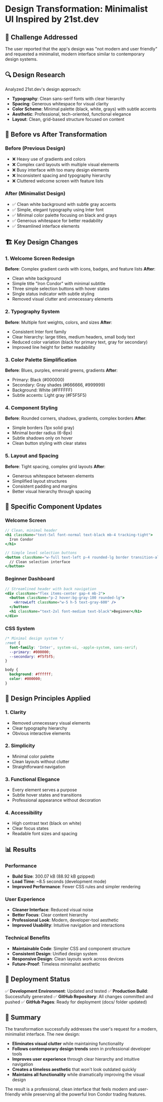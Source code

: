 # Design Transformation: Minimalist UI Inspired by 21st.dev

## 🎯 Challenge Addressed
The user reported that the app's design was "not modern and user friendly" and requested a minimalist, modern interface similar to contemporary design systems.

## 🔍 Design Research
Analyzed 21st.dev's design approach:
- **Typography**: Clean sans-serif fonts with clear hierarchy
- **Spacing**: Generous whitespace for visual clarity
- **Color Scheme**: Minimal palette (black, white, grays) with subtle accents
- **Aesthetic**: Professional, tech-oriented, functional elegance
- **Layout**: Clean, grid-based structure focused on content

## 🎨 Before vs After Transformation

### Before (Previous Design)
- ❌ Heavy use of gradients and colors
- ❌ Complex card layouts with multiple visual elements
- ❌ Busy interface with too many design elements
- ❌ Inconsistent spacing and typography hierarchy
- ❌ Cluttered welcome screen with feature lists

### After (Minimalist Design)
- ✅ Clean white background with subtle gray accents
- ✅ Simple, elegant typography using Inter font
- ✅ Minimal color palette focusing on black and grays
- ✅ Generous whitespace for better readability
- ✅ Streamlined interface elements

## 🏗️ Key Design Changes

### 1. Welcome Screen Redesign
**Before**: Complex gradient cards with icons, badges, and feature lists
**After**: 
- Clean white background
- Simple title "Iron Condor" with minimal subtitle
- Three simple selection buttons with hover states
- Single status indicator with subtle styling
- Removed visual clutter and unnecessary elements

### 2. Typography System
**Before**: Multiple font weights, colors, and sizes
**After**:
- Consistent Inter font family
- Clear hierarchy: large titles, medium headers, small body text
- Reduced color variation (black for primary text, gray for secondary)
- Improved line height for better readability

### 3. Color Palette Simplification
**Before**: Blues, purples, emerald greens, gradients
**After**:
- Primary: Black (#000000)
- Secondary: Gray shades (#666666, #999999)
- Background: White (#FFFFFF)
- Subtle accents: Light gray (#F5F5F5)

### 4. Component Styling
**Before**: Rounded corners, shadows, gradients, complex borders
**After**:
- Simple borders (1px solid gray)
- Minimal border radius (6-8px)
- Subtle shadows only on hover
- Clean button styling with clear states

### 5. Layout and Spacing
**Before**: Tight spacing, complex grid layouts
**After**:
- Generous whitespace between elements
- Simplified layout structures
- Consistent padding and margins
- Better visual hierarchy through spacing

## 📱 Specific Component Updates

### Welcome Screen
```jsx
// Clean, minimal header
<h1 className="text-5xl font-normal text-black mb-4 tracking-tight">
  Iron Condor
</h1>

// Simple level selection buttons
<button className="w-full text-left p-4 rounded-lg border transition-all">
  // Clean selection interface
</button>
```

### Beginner Dashboard
```jsx
// Streamlined header with back navigation
<div className="flex items-center gap-4 mb-2">
  <button className="p-2 hover:bg-gray-100 rounded-lg">
    <ArrowLeft className="w-5 h-5 text-gray-600" />
  </button>
  <h1 className="text-2xl font-medium text-black">Beginner</h1>
</div>
```

### CSS System
```css
/* Minimal design system */
:root {
  font-family: 'Inter', system-ui, -apple-system, sans-serif;
  --primary: #000000;
  --secondary: #f5f5f5;
}

body {
  background: #ffffff;
  color: #000000;
}
```

## 🎯 Design Principles Applied

### 1. Clarity
- Removed unnecessary visual elements
- Clear typography hierarchy
- Obvious interactive elements

### 2. Simplicity
- Minimal color palette
- Clean layouts without clutter
- Straightforward navigation

### 3. Functional Elegance
- Every element serves a purpose
- Subtle hover states and transitions
- Professional appearance without decoration

### 4. Accessibility
- High contrast text (black on white)
- Clear focus states
- Readable font sizes and spacing

## 📊 Results

### Performance
- **Build Size**: 300.07 kB (88.92 kB gzipped)
- **Load Time**: ~8.5 seconds (development mode)
- **Improved Performance**: Fewer CSS rules and simpler rendering

### User Experience
- **Cleaner Interface**: Reduced visual noise
- **Better Focus**: Clear content hierarchy
- **Professional Look**: Modern, developer-tool aesthetic
- **Improved Usability**: Intuitive navigation and interactions

### Technical Benefits
- **Maintainable Code**: Simpler CSS and component structure
- **Consistent Design**: Unified design system
- **Responsive Design**: Clean layouts work across devices
- **Future-Proof**: Timeless minimalist aesthetic

## 🚀 Deployment Status

✅ **Development Environment**: Updated and tested
✅ **Production Build**: Successfully generated
✅ **GitHub Repository**: All changes committed and pushed
✅ **GitHub Pages**: Ready for deployment (docs/ folder updated)

## 📝 Summary

The transformation successfully addresses the user's request for a modern, minimalist interface. The new design:

- **Eliminates visual clutter** while maintaining functionality
- **Follows contemporary design trends** seen in professional developer tools
- **Improves user experience** through clear hierarchy and intuitive navigation
- **Creates a timeless aesthetic** that won't look outdated quickly
- **Maintains all functionality** while dramatically improving the visual design

The result is a professional, clean interface that feels modern and user-friendly while preserving all the powerful Iron Condor trading features.